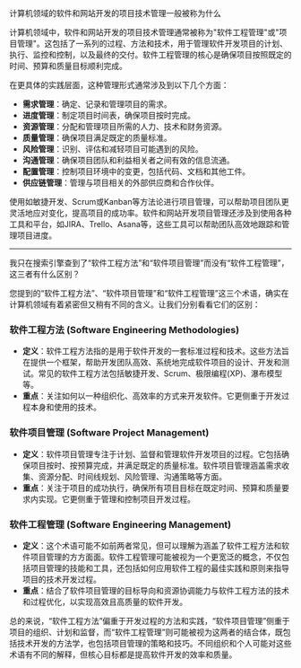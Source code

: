 计算机领域的软件和网站开发的项目技术管理一般被称为什么

计算机领域中，软件和网站开发的项目技术管理通常被称为"软件工程管理"或"项目管理"。这包括了一系列的过程、方法和技术，用于管理软件开发项目的计划、执行、监控和控制，以及最终的交付。软件工程管理的核心是确保项目按照既定的时间、预算和质量目标顺利完成。

在更具体的实践层面，这种管理形式通常涉及到以下几个方面：

- **需求管理**：确定、记录和管理项目的需求。
- **进度管理**：制定项目时间表，确保项目按时完成。
- **资源管理**：分配和管理项目所需的人力、技术和财务资源。
- **质量管理**：确保项目满足既定的质量标准。
- **风险管理**：识别、评估和减轻项目可能遇到的风险。
- **沟通管理**：确保项目团队和利益相关者之间有效的信息流通。
- **配置管理**：控制项目环境中的变更，包括代码、文档和其他工件。
- **供应链管理**：管理与项目相关的外部供应商和合作伙伴。

使用如敏捷开发、Scrum或Kanban等方法论进行项目管理，可以帮助项目团队更灵活地应对变化，提高项目的成功率。软件和网站开发项目管理还涉及到使用各种工具和平台，如JIRA、Trello、Asana等，这些工具可以帮助团队高效地跟踪和管理项目进度。

---

我只在搜索引擎查到了“软件工程方法”和“软件项目管理”而没有“软件工程管理”，这三者有什么区别？

您提到的“软件工程方法”、“软件项目管理”和“软件工程管理”这三个术语，确实在计算机领域有着紧密但又稍有不同的含义。让我们分别看看它们的区别：

### 软件工程方法 (Software Engineering Methodologies)

- **定义**：软件工程方法指的是用于软件开发的一套标准过程和技术。这些方法旨在提供一个框架，帮助开发团队高效、系统地完成软件项目的设计、开发和测试。常见的软件工程方法包括敏捷开发、Scrum、极限编程(XP)、瀑布模型等。
- **重点**：关注如何以一种组织化、高效率的方式来开发软件。它更侧重于开发过程本身和使用的技术。

### 软件项目管理 (Software Project Management)

- **定义**：软件项目管理专注于计划、监督和管理软件开发项目的过程。它包括确保项目按时、按预算完成，并满足既定的质量标准。软件项目管理涵盖需求收集、资源分配、时间线规划、风险管理、沟通策略等方面。
- **重点**：关注于项目的成功执行，确保所有项目目标在既定时间、预算和质量要求内实现。它更侧重于管理和控制项目开发过程。

### 软件工程管理 (Software Engineering Management)

- **定义**：这个术语可能不如前两者常见，但可以理解为涵盖了软件工程方法和软件项目管理的方方面面。软件工程管理可能被视为一个更宽泛的概念，不仅包括项目管理的技能和工具，还包括如何应用软件工程的最佳实践和原则来指导项目的技术开发过程。
- **重点**：结合了软件项目管理的目标导向和资源协调能力与软件工程方法的技术和过程优化，以实现高效且高质量的软件开发。

总的来说，“软件工程方法”偏重于开发过程的方法和实践，“软件项目管理”侧重于项目的组织、计划和监督，而“软件工程管理”则可能被视为这两者的结合体，既包括技术开发的方法学，也包括项目管理的策略和技巧。不同组织和个人可能对这些术语有不同的解释，但核心目标都是提高软件开发的效率和质量。